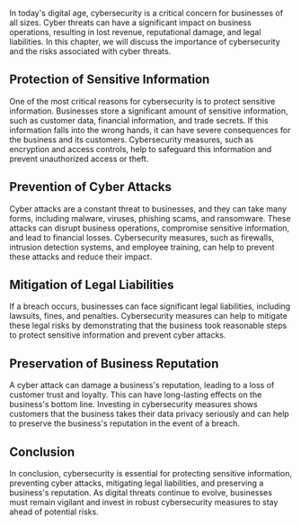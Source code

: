 
In today's digital age, cybersecurity is a critical concern for businesses of all sizes. Cyber threats can have a significant impact on business operations, resulting in lost revenue, reputational damage, and legal liabilities. In this chapter, we will discuss the importance of cybersecurity and the risks associated with cyber threats.

Protection of Sensitive Information
-----------------------------------

One of the most critical reasons for cybersecurity is to protect sensitive information. Businesses store a significant amount of sensitive information, such as customer data, financial information, and trade secrets. If this information falls into the wrong hands, it can have severe consequences for the business and its customers. Cybersecurity measures, such as encryption and access controls, help to safeguard this information and prevent unauthorized access or theft.

Prevention of Cyber Attacks
---------------------------

Cyber attacks are a constant threat to businesses, and they can take many forms, including malware, viruses, phishing scams, and ransomware. These attacks can disrupt business operations, compromise sensitive information, and lead to financial losses. Cybersecurity measures, such as firewalls, intrusion detection systems, and employee training, can help to prevent these attacks and reduce their impact.

Mitigation of Legal Liabilities
-------------------------------

If a breach occurs, businesses can face significant legal liabilities, including lawsuits, fines, and penalties. Cybersecurity measures can help to mitigate these legal risks by demonstrating that the business took reasonable steps to protect sensitive information and prevent cyber attacks.

Preservation of Business Reputation
-----------------------------------

A cyber attack can damage a business's reputation, leading to a loss of customer trust and loyalty. This can have long-lasting effects on the business's bottom line. Investing in cybersecurity measures shows customers that the business takes their data privacy seriously and can help to preserve the business's reputation in the event of a breach.

Conclusion
----------

In conclusion, cybersecurity is essential for protecting sensitive information, preventing cyber attacks, mitigating legal liabilities, and preserving a business's reputation. As digital threats continue to evolve, businesses must remain vigilant and invest in robust cybersecurity measures to stay ahead of potential risks.
